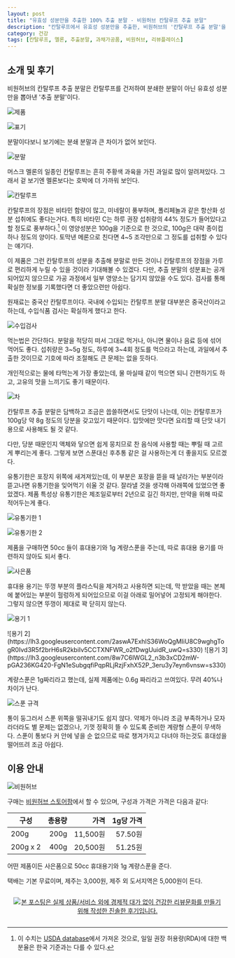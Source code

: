 ```yaml
---
layout: post
title: "유효성 성분만을 추출한 100% 추출 분말 - 비원허브 칸탈루프 추출 분말"
description: "칸탈루프에서 유효성 성분만을 추출한, 비원허브의 '칸탈루프 추출 분말'을 먹어봤다."
category: 건강
tags: [칸탈루프, 멜론, 추출분말, 과채가공품, 비원허브, 리뷰플레이스]
---
```


## 소개 및 후기

비원허브의 칸탈루프 추출 분말은
칸탈루프를 건저하여 분쇄한 분말이 아닌
유효성 성분만을 뽑아낸 '추출 분말'이다.

![제품](https://lh3.googleusercontent.com/wi4H1tUeS2UkEDFynO-sukdDHxF2aFRdpy518GWaPqSx9IpxdtalSW4Hpw7WP6uWsWhfU0fDx6A8NA=s560)

![표기](https://lh3.googleusercontent.com/el9evBNDTyoKxXyJQO2cUovD5gX4jgiP2lMDBTTui8j4-M-6DiqEMM6trUvVCHU4RGJ38E-Z06_nog=s560)

분말이다보니 보기에는 분쇄 분말과 큰 차이가 없어 보인다.

![분말](https://lh3.googleusercontent.com/zacoPyDrzzguEGYyCy4Rq2kvnWDceruXcCg3krFWYmaf9icuDYDdAJCwWJk5BEiEBBrlJ0lstA03qg=s560)

머스크 멜론의 일종인 칸탈루프는
흔히 주황색 과육을 가진 과일로 많이 알려져있다.
그래서 겉 보기엔 멜론보다는 호박에 더 가까워 보인다.

![칸탈루프](https://lh3.googleusercontent.com/-KnUPTE6StI4/WiasvhgSYsI/AAAAAAAAbtU/h0ug8uwecpwbKeYXUKyRNTKZIIMdJEJHQCE0YBhgL/s560/cantaloupes.jpg)

칸탈루프의 장점은
비타민 함량이 많고, 미네랄이 풍부하며,
폴리페놀과 같은 항산화 성분 섭취에도 좋다는거다.
특히 비타민 C는 하루 권장 섭취량의 44% 정도가 들어있다고 할 정도로 풍부하다.[^1]
이 영양성분은 100g을 기준으로 한 것으로, 100g은 대략 종이컵 하나 정도의 양이다.
토막낸 메론으로 친다면 4~5 조각만으로 그 정도를 섭취할 수 있다는 얘기다.

[^1]: 이 수치는 [USDA database](https://ndb.nal.usda.gov/ndb/foods/show/2274)에서 가져온 것으로, 일일 권장 허용량(RDA)에 대한 백분율은 한국 기준과는 다를 수 있다.

이 제품은 그런 칸탈루프의 성분을 추출해 분말로 만든 것이니
칸탈루프의 장점을 가루로 편리하게 누릴 수 있을 것이라 기대해볼 수 있겠다.
다만, 추출 분말의 성분표는 공개되어있지 않으므로
가공 과정에서 일부 영양소는 담기지 않았을 수도 있다.
검사를 통해 확실한 정보를 기록했다면 더 좋았으련만 아쉽다.

원재료는 중국산 칸탈루프이다.
국내에 수입되는 칸탈루프 분말 대부분은 중국산이라고 하는데,
수입식품 검사는 확실하게 했다고 한다.

![수입검사](https://lh3.googleusercontent.com/-mpcVc45yj88/WiauSpeV2ZI/AAAAAAAAbts/Y6baHZimfDMQM0l03IfnfhBDrsBvADOfwCE0YBhgL/s560/beoneherb-cantaloupe-extract-powder-test.jpg)

먹는법은 간단하다.
분말을 적당히 떠서 그대로 먹거나,
아니면 물이나 음료 등에 섞어 먹어도 좋다.
섭취량은 3~5g 정도, 하루에 3~4회 정도를 먹으라고 하는데,
과일에서 추출한 것이므로 기호에 따라 조절해도 큰 문제는 없을 듯하다.

개인적으로는 물에 타먹는게 가장 좋았는데,
물 마실때 같이 먹으면 되니 간편하기도 하고,
고유의 맛을 느끼기도 좋기 때문이다.

![차](https://lh3.googleusercontent.com/pYJJC2R41xVphpHMGgVQrgXT1Yn_qFvGRdsk0I2vLKP5e34bxmTfUO8WB_U5abxfgj6XZFZuRGaEhQ=s560)

칸탈루프 추출 분말은 담백하고 조금은 씁쓸하면서도 단맛이 나는데,
이는 칸탈루프가 100g당 약 8g 정도의 당분을 갖고있기 때문이다.
입맛에만 맛다면 요리할 때 단맛 내기 용으로 사용해도 될 것 같다.

다만, 당분 때문인지 액체와 닿으면 쉽게 뭉치므로
찬 음식에 사용할 때는 뿌릴 때 고르게 뿌리는게 좋다.
그렇게 보면 스푼대신 후추통 같은 걸 사용하는게 더 좋을지도 모르겠다.

유통기한은 포장지 위쪽에 새겨져있는데,
이 부분은 포장을 뜯을 때 날라가는 부분이라 뜯고나면 유통기한을 잊어먹기 쉬울 것 같다.
잘라낼 것을 생각해 아래쪽에 있었으면 좋았겠다.
제품 특성상 유통기한은 제조일로부터 2년으로 길긴 하지만,
만약을 위해 따로 적어두는게 좋다.

![유통기한 1](https://lh3.googleusercontent.com/3n3eVjR58z3XZYCe31njxBjcExK7qyyVtEqqaxMBNhU2sHzFjr8f4qIzmL9eb1p0c9pRp9f7I0Fldw=s560)

![유통기한 2](https://lh3.googleusercontent.com/6lAbMs18wbkTx-l5Wrc3K0Y_UlyAL5uQXaWwkZDrCPrOJgS4BXBLD-_s36YIlAp_99FJSX2zZgO94w=s560)

제품을 구매하면 50cc 들이 휴대용기와 1g 계량스푼을 주는데,
따로 휴대용 용기를 마련하지 않아도 되서 좋다.

![사은품](https://lh3.googleusercontent.com/m8_67MYTGihQQjrbOce0JKUQH-FHe0z1WDfPke0S4Ss7f_3OjiNA6YBEAsWLcEd0_5PO267aIvCRPQ=s560)

휴대용 용기는 뚜껑 부분의 플라스틱을 제거하고 사용하면 되는데,
막 받았을 때는 본체에 붙어있는 부분이 헐렁하게 되어있으므로
이걸 아래로 밀어넣어 고정되게 해야한다.
그렇지 않으면 뚜껑이 제대로 꽉 닫히지 않는다.

![용기 1](https://lh3.googleusercontent.com/B_gPVAJnLjuDyLn__3UVLeNcEun28DFg-BXbc0-ffBsaBesNIhW691xOqt8LuCGf7CK9c1peI01U2A=s330)

<p class="center" markdown="1">
![용기 2](https://lh3.googleusercontent.com/2aswA7ExhIS36WoQgMIiU8C9wghgTogR0Ivd3R5f2brH6sR2kbiIv5CCTXNFWR_o2fDwgUuidR_uwQ=s330)
![용기 3](https://lh3.googleusercontent.com/8w7C6IWGL2_n3b3xCD2mW-pGA236KG420-FgN1eSubgqfiPqpRLjRzjFxhX52P_3eru3y7eyn6vnsw=s330)
</p>

계량스푼은 1g짜리라고 했는데,
실제 제품에는 0.6g 짜리라고 쓰여있다.
무려 40%나 차이가 난다.

![스푼 규격](https://lh3.googleusercontent.com/r93N-AzmZ84mRWaA0rsnTZWubw0t6_CSozM-_b9qlvFMoyeARAhsLZy1SU57QIqVFUpfjicM_0IvVQ=s560)

통이 둥그러서 스푼 위쪽을 떨궈내기도 쉽지 않다.
약제가 아니라 조금 부족하거나 모자라더라도 별 문제는 없겠으나,
기껏 정확히 뜰 수 있도록 준비한 계량형 스푼이 무색하다.
스푼이 통보다 커 안에 넣을 순 없으므로 따로 챙겨가지고 다녀야 하는것도
휴대성을 떨어뜨려 조금 아쉽다.



## 이용 안내

![비원허브](https://lh3.googleusercontent.com/j3huYYIQrDmHwW0xJAfu0GMfhxV4OiMPIRHNXF4yEr5EsU7dXSLti_KbtJmm-fgUh1flF1xPqQ-oaQ=s360)

구매는 [비원허브 스토어팜](http://storefarm.naver.com/beoneherb)에서 할 수 있으며,
구성과 가격은 가격은 다음과 같다:

구성     | 총용량 | 가격     | 1g당 가격
---------|-------:|---------:|----------:
200g     |  200g  | 11,500원 | 57.50원
200g x 2 |  400g  | 20,500원 | 51.25원

어떤 제품이든 사은품으로 50cc 휴대용기와 1g 계량스푼을 준다.

택배는 기본 무료이며,
제주는 3,000원, 제주 외 도서지역은 5,000원이 든다.



<div style="text-align: center; padding: 1em;"><a href="http://reviewplace.co.kr/detail.php?number=10811" target="_blank"><img src="http://reviewplace.co.kr/blog_traffic.php?key=MTA4MTF8cmV6bm9h" border="0" alt="본 포스팅은 실제 상품/서비스 외에 경제적 대가 없이 건강한 리뷰문화를 만들기 위해 작성한 진솔한 후기입니다."></a></div>
